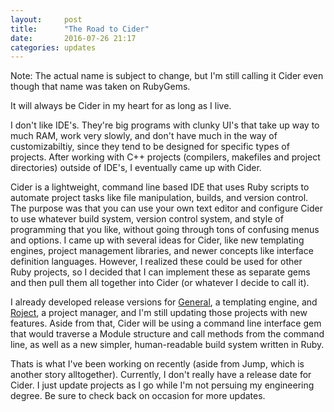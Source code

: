 ```yaml
---
layout:     post
title:      "The Road to Cider"
date:       2016-07-26 21:17
categories: updates
---
```


Note: The actual name is subject to change, but I'm still calling it Cider even though that name was taken on RubyGems. 

It will always be Cider in my heart for as long as I live.

I don't like IDE's. They're big programs with clunky UI's that take up way to much RAM, work very slowly, and don't have much in the way of customizabiltiy, since they tend to be designed for specific types of projects. After working with C++ projects (compilers, makefiles and project directories) outside of IDE's, I eventually came up with Cider. 

Cider is a lightweight, command line based IDE that uses Ruby scripts to automate project tasks like file manipulation, builds, and version control. The purpose was that you can use your own text editor and configure Cider to use whatever build system, version control system, and style of programming that you like, without going through tons of confusing menus and options. I came up with several ideas for Cider, like new templating engines, project management libraries, and newer concepts like interface definition languages. However, I realized these could be used for other Ruby projects, so I decided that I can implement these as separate gems and then pull them all together into Cider (or whatever I decide to call it).

I already developed release versions for [General](http://andydevs.github.io/general), a templating engine, and [Roject](http://andydevs.github.io/roject), a project manager, and I'm still updating those projects with new features. Aside from that, Cider will be using a command line interface gem that would traverse a Module structure and call methods from the command line, as well as a new simpler, human-readable build system written in Ruby.

Thats is what I've been working on recently (aside from Jump, which is another story alltogether). Currently, I don't really have a release date for Cider. I just update projects as I go while I'm not persuing my engineering degree. Be sure to check back on occasion for more updates.
